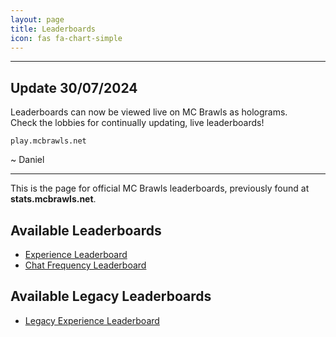 ```yaml
---
layout: page
title: Leaderboards
icon: fas fa-chart-simple
---
```


---

## **Update 30/07/2024**

Leaderboards can now be viewed live on MC Brawls as holograms.  
Check the lobbies for continually updating, live leaderboards!

`play.mcbrawls.net`

~ Daniel

---

This is the page for official MC Brawls leaderboards, previously found at <strong>stats.mcbrawls.net</strong>.

## Available Leaderboards

- [Experience Leaderboard](/leaderboards/experience)
- [Chat Frequency Leaderboard](/leaderboards/chat-frequency)

## Available Legacy Leaderboards

- [Legacy Experience Leaderboard](/leaderboards/legacy-experience)
